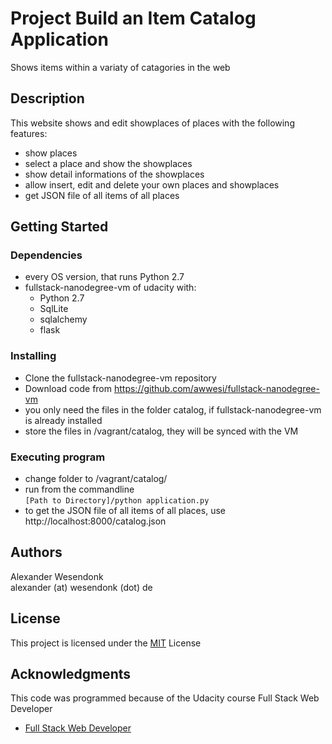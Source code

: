# Project Build an Item Catalog Application

Shows items within a variaty of catagories in the web

## Description

This website shows and edit showplaces of places with the following features:
* show places
* select a place and show the showplaces
* show detail informations of the showplaces
* allow insert, edit and delete your own places and showplaces
* get JSON file of all items of all places

## Getting Started

### Dependencies

* every OS version, that runs Python 2.7
* fullstack-nanodegree-vm of udacity with:
    * Python 2.7
    * SqlLite
    * sqlalchemy
    * flask

### Installing

* Clone the fullstack-nanodegree-vm repository
* Download code from https://github.com/awwesi/fullstack-nanodegree-vm
* you only need the files in the folder catalog, if fullstack-nanodegree-vm is already installed
* store the files in /vagrant/catalog, they will be synced with the VM

### Executing program

* change folder to /vagrant/catalog/
* run from the commandline  
`[Path to Directory]/python application.py`
* to get the JSON file of all items of all places, use http://localhost:8000/catalog.json

## Authors

Alexander Wesendonk  
alexander (at) wesendonk (dot) de

## License

This project is licensed under the [MIT](https://mit-license.org/) License

## Acknowledgments

This code was programmed because of the Udacity course Full Stack Web Developer

* [Full Stack Web Developer](https://de.udacity.com/course/full-stack-web-developer-nanodegree--nd004)